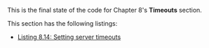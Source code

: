 
This is the final state of the code for Chapter 8's **Timeouts** section.

This section has the following listings:

- [Listing 8.14: Setting server timeouts](../../all-listings/08-structuring-packages-and-services/14-setting-server-timeouts.md)

